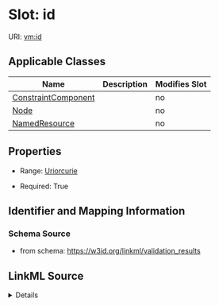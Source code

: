 

# Slot: id

URI: [vm:id](https://w3id.org/linkml/validation-model/id)



<!-- no inheritance hierarchy -->





## Applicable Classes

| Name | Description | Modifies Slot |
| --- | --- | --- |
| [ConstraintComponent](ConstraintComponent.md) |  |  no  |
| [Node](Node.md) |  |  no  |
| [NamedResource](NamedResource.md) |  |  no  |







## Properties

* Range: [Uriorcurie](Uriorcurie.md)

* Required: True





## Identifier and Mapping Information







### Schema Source


* from schema: https://w3id.org/linkml/validation_results




## LinkML Source

<details>
```yaml
name: id
from_schema: https://w3id.org/linkml/validation_results
rank: 1000
identifier: true
alias: id
owner: NamedResource
domain_of:
- NamedResource
range: uriorcurie
required: true

```
</details>